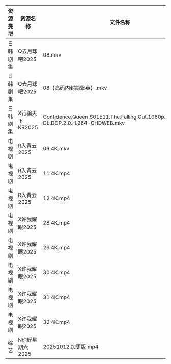 | 资源类型 | 资源名称        | 文件名称                                                                               | 分享链接                                 | 更新时间                |
| ---- | ----------- | ---------------------------------------------------------------------------------- | ------------------------------------ | ------------------- |
| 日韩剧集 | Q去月球吧2025   | 08.mkv                                                                             | https://pan.quark.cn/s/a1632c441381  | 2025-10-12 12:24:54 |
| 日韩剧集 | Q去月球吧2025   | 08【高码内封简繁英】.mkv                                                                    | https://pan.quark.cn/s/a1632c441381  | 2025-10-12 12:24:56 |
| 日韩剧集 | X行骗天下KR2025 | Confidence.Queen.S01E11.The.Falling.Out.1080p.AMZN.WEB-DL.DDP.2.0.H.264-CHDWEB.mkv | https://pan.quark.cn/s/463fe5d8abf1  | 2025-10-12 01:28:06 |
| 电视剧  | R入青云2025    | 09 4K.mkv                                                                          | https://www.alipan.com/s/7kV94cu2ZMy | 2025-10-12 16:04:40 |
| 电视剧  | R入青云2025    | 11 4K.mp4                                                                          | https://www.alipan.com/s/7kV94cu2ZMy | 2025-10-12 16:04:39 |
| 电视剧  | R入青云2025    | 12 4K.mp4                                                                          | https://www.alipan.com/s/7kV94cu2ZMy | 2025-10-12 16:04:39 |
| 电视剧  | X许我耀眼2025   | 28 4K.mp4                                                                          | https://www.alipan.com/s/kZBrzfKxPFa | 2025-10-12 16:05:14 |
| 电视剧  | X许我耀眼2025   | 29 4K.mp4                                                                          | https://www.alipan.com/s/kZBrzfKxPFa | 2025-10-12 16:05:14 |
| 电视剧  | X许我耀眼2025   | 30 4K.mp4                                                                          | https://www.alipan.com/s/kZBrzfKxPFa | 2025-10-12 16:05:13 |
| 电视剧  | X许我耀眼2025   | 31 4K.mp4                                                                          | https://www.alipan.com/s/kZBrzfKxPFa | 2025-10-12 16:05:13 |
| 电视剧  | X许我耀眼2025   | 32 4K.mp4                                                                          | https://www.alipan.com/s/kZBrzfKxPFa | 2025-10-12 16:05:12 |
| 综艺   | N你好星期六2025  | 20251012.加更版.mp4                                                                   | https://www.alipan.com/s/g3wrHTFCcWV | 2025-10-12 13:05:24 |
